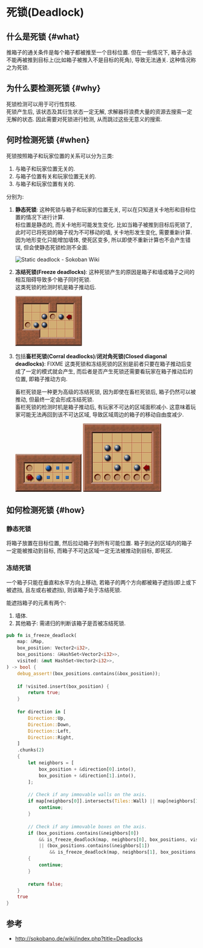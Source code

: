 # 死锁(Deadlock)

## 什么是死锁 {#what}

推箱子的通关条件是每个箱子都被推至一个目标位置. 但在一些情况下, 箱子永远不能再被推到目标上(比如箱子被推入不是目标的死角), 导致无法通关. 这种情况称之为死锁.

## 为什么要检测死锁 {#why}

死锁检测可以用于可行性剪枝.  
死锁产生后, 该状态及其衍生状态一定无解, 求解器将浪费大量的资源去搜索一定无解的状态. 因此需要对死锁进行检测, 从而跳过这些无意义的搜索.

## 何时检测死锁 {#when}

死锁按照箱子和玩家位置的关系可以分为三类:

1. 与箱子和玩家位置无关的.
2. 与箱子位置有关和玩家位置无关的.
3. 与箱子和玩家位置有关的.

分别为:

1. **静态死锁**: 这种死锁与箱子和玩家的位置无关, 可以在只知道关卡地形和目标位置的情况下进行计算.  
    标位置是静态的, 而关卡地形可能发生变化. 比如当箱子被推到目标后死锁了, 此时可已将死锁的箱子视为不可移动的墙, 关卡地形发生变化, 需要重新计算.  
    因为地形变化只能增加墙体, 使死区变多, 所以即使不重新计算也不会产生错误, 但会使静态死锁检测不全面.

    ![Static deadlock - Sokoban Wiki](assets/static_deadlock.png)

2. **冻结死锁(Freeze deadlocks)**: 这种死锁产生的原因是箱子和墙或箱子之间的相互阻碍导致多个箱子同时死锁.  
    这类死锁的检测时机是箱子推动后.

    ![Freeze deadlock - Sokoban Wiki](assets/freeze_deadlock.png)

3. 包括**畜栏死锁(Corral deadlocks)**/**闭对角死锁(Closed diagonal deadlocks)**: FIXME 这类死锁和冻结死锁的区别是前者只要在箱子推动后变成了一定的模式就会产生, 而后者是否产生死锁还需要看玩家在箱子推动后的位置, 即箱子推动方向.  

    畜栏死锁是一种更为高级的冻结死锁, 因为即使在畜栏死锁后, 箱子仍然可以被推动, 但最终一定会形成冻结死锁.  
    畜栏死锁的检测时机是箱子推动后, 有玩家不可达的区域面积减小. 这意味着玩家可能无法再回到该不可达区域, 导致区域周边的箱子的移动自由度减少.

    ![Corral deadlock - Sokoban Wiki](assets/corral_deadlock.png)
    ![Closed diagonal deadlock - Sokoban Wiki](assets/closed_diagonal_deadlock.png)

## 如何检测死锁 {#how}

### 静态死锁

将箱子放置在目标位置, 然后拉动箱子到所有可能位置. 箱子到达的区域内的箱子一定能被推动到目标, 而箱子不可达区域一定无法被推动到目标, 即死区.

### 冻结死锁

一个箱子只能在垂直和水平方向上移动, 若箱子的两个方向都被箱子遮挡(即上或下被遮挡, 且左或右被遮挡), 则该箱子处于冻结死锁.

能遮挡箱子的元素有两个:

1. 墙体.
2. 其他箱子: 需递归的判断该箱子是否被冻结死锁.

```rs
pub fn is_freeze_deadlock(
    map: &Map,
    box_position: Vector2<i32>,
    box_positions: &HashSet<Vector2<i32>>,
    visited: &mut HashSet<Vector2<i32>>,
) -> bool {
    debug_assert!(box_positions.contains(&box_position));

    if !visited.insert(box_position) {
        return true;
    }

    for direction in [
        Direction::Up,
        Direction::Down,
        Direction::Left,
        Direction::Right,
    ]
    .chunks(2)
    {
        let neighbors = [
            box_position + &direction[0].into(),
            box_position + &direction[1].into(),
        ];

        // Check if any immovable walls on the axis.
        if map[neighbors[0]].intersects(Tiles::Wall) || map[neighbors[1]].intersects(Tiles::Wall) {
            continue;
        }

        // Check if any immovable boxes on the axis.
        if (box_positions.contains(&neighbors[0])
            && is_freeze_deadlock(map, neighbors[0], box_positions, visited))
            || (box_positions.contains(&neighbors[1])
                && is_freeze_deadlock(map, neighbors[1], box_positions, visited))
        {
            continue;
        }

        return false;
    }
    true
}
```

## 参考

- <http://sokobano.de/wiki/index.php?title=Deadlocks>
